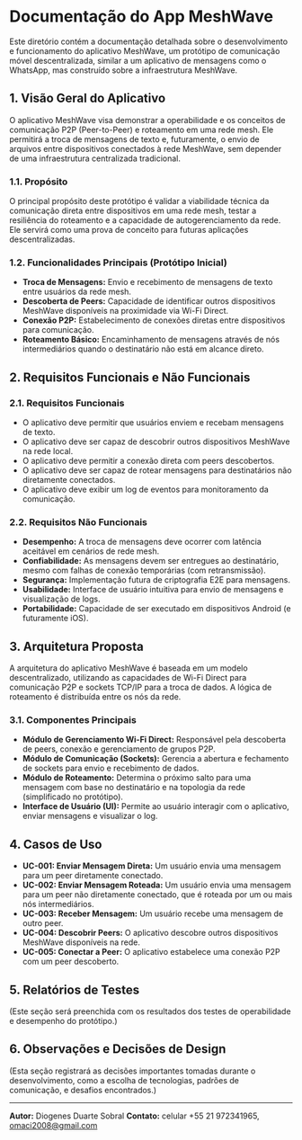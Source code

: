 # Documentação do App MeshWave

Este diretório contém a documentação detalhada sobre o desenvolvimento e funcionamento do aplicativo MeshWave, um protótipo de comunicação móvel descentralizada, similar a um aplicativo de mensagens como o WhatsApp, mas construído sobre a infraestrutura MeshWave.

## 1. Visão Geral do Aplicativo

O aplicativo MeshWave visa demonstrar a operabilidade e os conceitos de comunicação P2P (Peer-to-Peer) e roteamento em uma rede mesh. Ele permitirá a troca de mensagens de texto e, futuramente, o envio de arquivos entre dispositivos conectados à rede MeshWave, sem depender de uma infraestrutura centralizada tradicional.

### 1.1. Propósito

O principal propósito deste protótipo é validar a viabilidade técnica da comunicação direta entre dispositivos em uma rede mesh, testar a resiliência do roteamento e a capacidade de autogerenciamento da rede. Ele servirá como uma prova de conceito para futuras aplicações descentralizadas.

### 1.2. Funcionalidades Principais (Protótipo Inicial)

*   **Troca de Mensagens:** Envio e recebimento de mensagens de texto entre usuários da rede mesh.
*   **Descoberta de Peers:** Capacidade de identificar outros dispositivos MeshWave disponíveis na proximidade via Wi-Fi Direct.
*   **Conexão P2P:** Estabelecimento de conexões diretas entre dispositivos para comunicação.
*   **Roteamento Básico:** Encaminhamento de mensagens através de nós intermediários quando o destinatário não está em alcance direto.

## 2. Requisitos Funcionais e Não Funcionais

### 2.1. Requisitos Funcionais

*   O aplicativo deve permitir que usuários enviem e recebam mensagens de texto.
*   O aplicativo deve ser capaz de descobrir outros dispositivos MeshWave na rede local.
*   O aplicativo deve permitir a conexão direta com peers descobertos.
*   O aplicativo deve ser capaz de rotear mensagens para destinatários não diretamente conectados.
*   O aplicativo deve exibir um log de eventos para monitoramento da comunicação.

### 2.2. Requisitos Não Funcionais

*   **Desempenho:** A troca de mensagens deve ocorrer com latência aceitável em cenários de rede mesh.
*   **Confiabilidade:** As mensagens devem ser entregues ao destinatário, mesmo com falhas de conexão temporárias (com retransmissão).
*   **Segurança:** Implementação futura de criptografia E2E para mensagens.
*   **Usabilidade:** Interface de usuário intuitiva para envio de mensagens e visualização de logs.
*   **Portabilidade:** Capacidade de ser executado em dispositivos Android (e futuramente iOS).

## 3. Arquitetura Proposta

A arquitetura do aplicativo MeshWave é baseada em um modelo descentralizado, utilizando as capacidades de Wi-Fi Direct para comunicação P2P e sockets TCP/IP para a troca de dados. A lógica de roteamento é distribuída entre os nós da rede.

### 3.1. Componentes Principais

*   **Módulo de Gerenciamento Wi-Fi Direct:** Responsável pela descoberta de peers, conexão e gerenciamento de grupos P2P.
*   **Módulo de Comunicação (Sockets):** Gerencia a abertura e fechamento de sockets para envio e recebimento de dados.
*   **Módulo de Roteamento:** Determina o próximo salto para uma mensagem com base no destinatário e na topologia da rede (simplificado no protótipo).
*   **Interface de Usuário (UI):** Permite ao usuário interagir com o aplicativo, enviar mensagens e visualizar o log.

## 4. Casos de Uso

*   **UC-001: Enviar Mensagem Direta:** Um usuário envia uma mensagem para um peer diretamente conectado.
*   **UC-002: Enviar Mensagem Roteada:** Um usuário envia uma mensagem para um peer não diretamente conectado, que é roteada por um ou mais nós intermediários.
*   **UC-003: Receber Mensagem:** Um usuário recebe uma mensagem de outro peer.
*   **UC-004: Descobrir Peers:** O aplicativo descobre outros dispositivos MeshWave disponíveis na rede.
*   **UC-005: Conectar a Peer:** O aplicativo estabelece uma conexão P2P com um peer descoberto.

## 5. Relatórios de Testes

(Este seção será preenchida com os resultados dos testes de operabilidade e desempenho do protótipo.)

## 6. Observações e Decisões de Design

(Esta seção registrará as decisões importantes tomadas durante o desenvolvimento, como a escolha de tecnologias, padrões de comunicação, e desafios encontrados.)

---

**Autor:** Diogenes Duarte Sobral
**Contato:** celular +55 21 972341965, omaci2008@gmail.com


